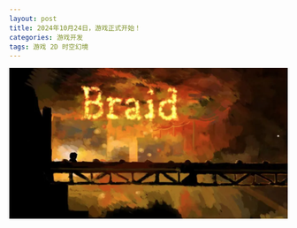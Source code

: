 ```yaml
---
layout: post
title: 2024年10月24日，游戏正式开始！
categories: 游戏开发
tags: 游戏 2D 时空幻境 
---
```


![](../media/image/2024-10-24/01.png)
